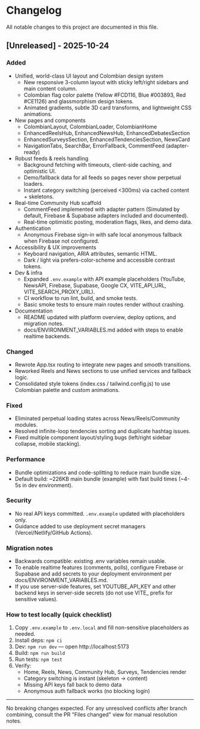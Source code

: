 # Changelog

All notable changes to this project are documented in this file.

## [Unreleased] - 2025-10-24
### Added
- Unified, world-class UI layout and Colombian design system
  - New responsive 3-column layout with sticky left/right sidebars and main content column.
  - Colombian flag color palette (Yellow #FCD116, Blue #003893, Red #CE1126) and glassmorphism design tokens.
  - Animated gradients, subtle 3D card transforms, and lightweight CSS animations.
- New pages and components
  - ColombianLayout, ColombianLoader, ColombianHome
  - EnhancedReelsHub, EnhancedNewsHub, EnhancedDebatesSection
  - EnhancedSurveysSection, EnhancedTendenciesSection, NewsCard
  - NavigationTabs, SearchBar, ErrorFallback, CommentFeed (adapter-ready)
- Robust feeds & reels handling
  - Background fetching with timeouts, client-side caching, and optimistic UI.
  - Demo/fallback data for all feeds so pages never show perpetual loaders.
  - Instant category switching (perceived <300ms) via cached content + skeletons.
- Real-time Community Hub scaffold
  - CommentFeed implemented with adapter pattern (Simulated by default, Firebase & Supabase adapters included and documented).
  - Real-time optimistic posting, moderation flags, likes, and demo data.
- Authentication
  - Anonymous Firebase sign-in with safe local anonymous fallback when Firebase not configured.
- Accessibility & UX improvements
  - Keyboard navigation, ARIA attributes, semantic HTML.
  - Dark / light via prefers-color-scheme and accessible contrast tokens.
- Dev & infra
  - Expanded `.env.example` with API example placeholders (YouTube, NewsAPI, Firebase, Supabase, Google CX, VITE_API_URL, VITE_SEARCH_PROXY_URL).
  - CI workflow to run lint, build, and smoke tests.
  - Basic smoke tests to ensure main routes render without crashing.
- Documentation
  - README updated with platform overview, deploy options, and migration notes.
  - docs/ENVIRONMENT_VARIABLES.md added with steps to enable realtime backends.

### Changed
- Rewrote App.tsx routing to integrate new pages and smooth transitions.
- Reworked Reels and News sections to use unified services and fallback logic.
- Consolidated style tokens (index.css / tailwind.config.js) to use Colombian palette and custom animations.

### Fixed
- Eliminated perpetual loading states across News/Reels/Community modules.
- Resolved infinite-loop tendencies sorting and duplicate hashtag issues.
- Fixed multiple component layout/styling bugs (left/right sidebar collapse, mobile stacking).

### Performance
- Bundle optimizations and code-splitting to reduce main bundle size.
- Default build: ~226KB main bundle (example) with fast build times (~4-5s in dev environment).

### Security
- No real API keys committed. `.env.example` updated with placeholders only.
- Guidance added to use deployment secret managers (Vercel/Netlify/GitHub Actions).

### Migration notes
- Backwards compatible: existing .env variables remain usable.
- To enable realtime features (comments, polls), configure Firebase or Supabase and add secrets to your deployment environment per docs/ENVIRONMENT_VARIABLES.md.
- If you use server-side features, set YOUTUBE_API_KEY and other backend keys in server-side secrets (do not use VITE_ prefix for sensitive values).

### How to test locally (quick checklist)
1. Copy `.env.example` to `.env.local` and fill non-sensitive placeholders as needed.
2. Install deps: `npm ci`
3. Dev: `npm run dev` — open http://localhost:5173
4. Build: `npm run build`
5. Run tests: `npm test`
6. Verify:
   - Home, Reels, News, Community Hub, Surveys, Tendencies render
   - Category switching is instant (skeleton -> content)
   - Missing API keys fall back to demo data
   - Anonymous auth fallback works (no blocking login)

---

No breaking changes expected. For any unresolved conflicts after branch combining, consult the PR "Files changed" view for manual resolution notes.
